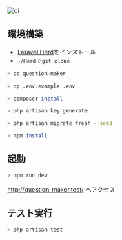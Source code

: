 ![ci](https://github.com/maru0914/question-maker/actions/workflows/laravel.yml/badge.svg)

## 環境構築

- [Laravel Herd](https://herd.laravel.com/)をインストール
- `~/Herd`で`git clone`

```bash
> cd question-maker

> cp .env.example .env

> composer install

> php artisan key:generate

> php artisan migrate fresh --seed

> npm install
```

## 起動

```bash
> npm run dev
```

http://question-maker.test/ へアクセス

## テスト実行

```bash
> php artisan test
```
